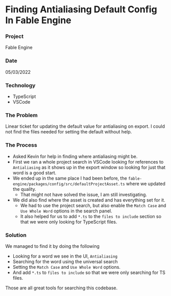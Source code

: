# Finding Antialiasing Default Config In Fable Engine

### Project
Fable Engine

### Date
05/03/2022

### Technology
- TypeScript
- VSCode

### The Problem

Linear ticket for updating the default value for antialiasing on export. I could not find the files needed for setting the default without help.

### The Process

- Asked Kevin for help in finding where antialiasing might be. 
- First we ran a whole project search in VSCode looking for references to `Antialiasing` as it shows up in the export window so looking for just that word is a good start.
- We ended up in the same place I had been before, the `fable-engine/packages/config/src/defaultProjectAsset.ts` where we updated the quality.
    - That might not have solved the issue, I am still investigating.
- We did also find where the asset is created and has everything set for it.
    - We had to use the project search, but also enable the `Match Case` and `Use Whole Word` options in the search panel.
    - It also helped for us to add `*.ts` to the `files to include` section so that we were only looking for TypeScript files.

### Solution

We managed to find it by doing the following

- Looking for a word we see in the UI, `Antialiasing`
- Searching for the word using the universal search
- Setting the `Match Case` and `Use Whole Word` options.
- And add `*.ts` to `files to include` so that we were only searching for TS files.

Those are all great tools for searching this codebase.